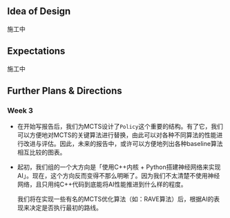 ## Idea of Design

施工中

## Expectations

施工中

## Further Plans & Directions

### Week 3

* 在开始写报告后，我们为MCTS设计了`Policy`这个重要的结构。有了它，我们可以方便地对MCTS的关键算法进行替换，由此可以对各种不同算法的性能进行改进与评估。因此，未来的报告中，或许可以方便地列出各种baseline算法相互比较的图表。

* 起初，我们组的一个大方向是「使用C++内核 + Python搭建神经网络来实现AI」。现在，这个方向反而变得不那么明晰了。因为我们不太清楚不使用神经网络，且只用纯C++代码到底能将AI性能推进到什么样的程度。

  我们将在实现一些有名的MCTS优化算法（如：RAVE算法）后，根据AI的表现来决定是否执行最初的路线。